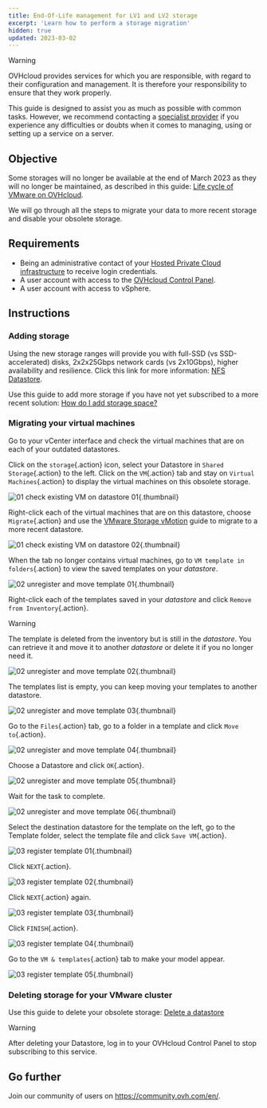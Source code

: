 ```yaml
---
title: End-Of-Life management for LV1 and LV2 storage
excerpt: 'Learn how to perform a storage migration'
hidden: true
updated: 2023-03-02
---
```


> [!warning]
> OVHcloud provides services for which you are responsible, with regard to their configuration and management. It is therefore your responsibility to ensure that they work properly.
>
> This guide is designed to assist you as much as possible with common tasks. However, we recommend contacting a [specialist provider](https://partner.ovhcloud.com/en-gb/directory/) if you experience any difficulties or doubts when it comes to managing, using or setting up a service on a server.
>

## Objective

Some storages will no longer be available at the end of March 2023 as they will no longer be maintained, as described in this guide: [Life cycle of VMware on OVHcloud](/pages/hosted_private_cloud/hosted_private_cloud_powered_by_vmware/lifecycle_policy#datastores-stockage).

We will go through all the steps to migrate your data to more recent storage and disable your obsolete storage.

## Requirements

- Being an administrative contact of your [Hosted Private Cloud infrastructure](https://www.ovhcloud.com/en-gb/enterprise/products/hosted-private-cloud/) to receive login credentials.
- A user account with access to the [OVHcloud Control Panel](/links/manager).
- A user account with access to vSphere.

## Instructions

### Adding storage

Using the new storage ranges will provide you with full-SSD (vs SSD-accelerated) disks, 2x2x25Gbps network cards (vs 2x10Gbps), higher availability and resilience. Click this link for more information: [NFS Datastore](https://www.ovhcloud.com/en-gb/enterprise/products/hosted-private-cloud/datastores-nfs/).

Use this guide to add more storage if you have not yet subscribed to a more recent solution: [How do I add storage space?](/pages/hosted_private_cloud/hosted_private_cloud_powered_by_vmware/how_to_add_storage)

### Migrating your virtual machines

Go to your vCenter interface and check the virtual machines that are on each of your outdated datastores.

Click on the `storage`{.action} icon, select your Datastore in `Shared Storage`{.action} to the left. Click on the `VM`{.action} tab and stay on `Virtual Machines`{.action} to display the virtual machines on this obsolete storage.

![01 check existing VM on datastore 01](images/01-check-existing-vm-on-datastore01.png){.thumbnail}

Right-click each of the virtual machines that are on this datastore, choose `Migrate`{.action} and use the [VMware Storage vMotion](/pages/hosted_private_cloud/hosted_private_cloud_powered_by_vmware/vmware_storage_vmotion#finalising-the-operation) guide to migrate to a more recent datastore.

![01 check existing VM on datastore 02](images/01-check-existing-vm-on-datastore02.png){.thumbnail}

When the tab no longer contains virtual machines, go to `VM template in folders`{.action} to view the saved templates on your *datastore*.

![02 unregister and move template 01](images/02-unregister-and-move-template01.png){.thumbnail}

Right-click each of the templates saved in your *datastore* and click `Remove from Inventory`{.action}.

> [!warning]
> The template is deleted from the inventory but is still in the *datastore*. You can retrieve it and move it to another *datastore* or delete it if you no longer need it.
>

![02 unregister and move template 02](images/02-unregister-and-move-template02.png){.thumbnail}

The templates list is empty, you can keep moving your templates to another datastore.

![02 unregister and move template 03](images/02-unregister-and-move-template03.png){.thumbnail}

Go to the `Files`{.action} tab, go to a folder in a template and click `Move to`{.action}.

![02 unregister and move template 04](images/02-unregister-and-move-template04.png){.thumbnail}

Choose a Datastore and click `OK`{.action}.

![02 unregister and move template 05](images/02-unregister-and-move-template05.png){.thumbnail}

Wait for the task to complete.

![02 unregister and move template 06](images/02-unregister-and-move-template06.png){.thumbnail}

Select the destination datastore for the template on the left, go to the Template folder, select the template file and click `Save VM`{.action}.

![03 register template 01](images/03-register-template01.png){.thumbnail}

Click `NEXT`{.action}.

![03 register template 02](images/03-register-template02.png){.thumbnail}

Click `NEXT`{.action} again.

![03 register template 03](images/03-register-template03.png){.thumbnail}

Click `FINISH`{.action}.

![03 register template 04](images/03-register-template04.png){.thumbnail}

Go to the `VM & templates`{.action} tab to make your model appear.

![03 register template 05](images/03-register-template05.png){.thumbnail}

### Deleting storage for your VMware cluster

Use this guide to delete your obsolete storage: [Delete a datastore](/pages/hosted_private_cloud/hosted_private_cloud_powered_by_vmware/delete_datastore)

> [!warning]
> After deleting your Datastore, log in to your OVHcloud Control Panel to stop subscribing to this service.
>

## Go further

Join our community of users on <https://community.ovh.com/en/>.

